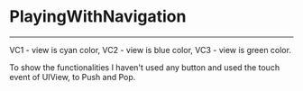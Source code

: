 # PlayingWithNavigation
---------------------------------------------

VC1 - view is cyan color,
VC2 - view is blue color,
VC3 - view is green color.

To show the functionalities I haven't used any button and used the touch event of UIView, to Push and Pop.
